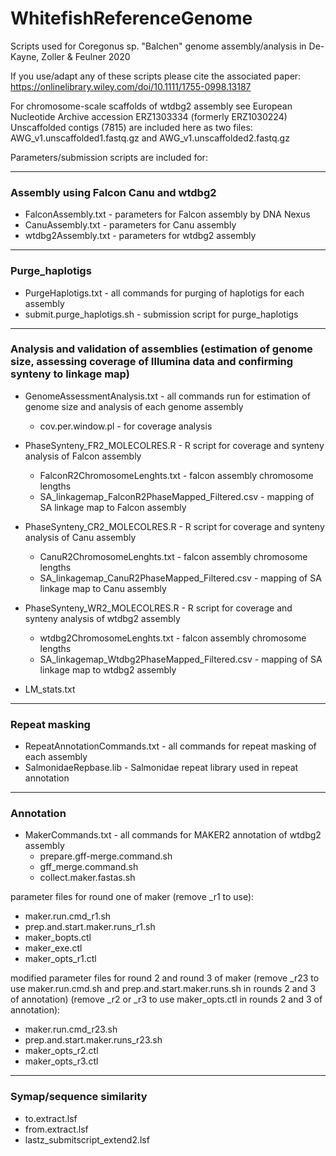 # WhitefishReferenceGenome
Scripts used for Coregonus sp. "Balchen" genome assembly/analysis in De-Kayne, Zoller &amp; Feulner 2020

If you use/adapt any of these scripts please cite the associated paper: https://onlinelibrary.wiley.com/doi/10.1111/1755-0998.13187

For chromosome-scale scaffolds of wtdbg2 assembly see European Nucleotide Archive accession ERZ1303334 (formerly ERZ1030224) 
Unscaffolded contigs (7815) are included here as two files: AWG_v1.unscaffolded1.fastq.gz and AWG_v1.unscaffolded2.fastq.gz

Parameters/submission scripts are included for:

***

### Assembly using Falcon Canu and wtdbg2 
- FalconAssembly.txt - parameters for Falcon assembly by DNA Nexus
- CanuAssembly.txt - parameters for Canu assembly
- wtdbg2Assembly.txt - parameters for wtdbg2 assembly

***

### Purge_haplotigs
- PurgeHaplotigs.txt - all commands for purging of haplotigs for each assembly
- submit.purge_haplotigs.sh - submission script for purge_haplotigs

***

### Analysis and validation of assemblies (estimation of genome size, assessing coverage of Illumina data and confirming synteny to linkage map)
- GenomeAssessmentAnalysis.txt - all commands run for estimation of genome size and analysis of each genome assembly 
  - cov.per.window.pl - for coverage analysis
  
- PhaseSynteny_FR2_MOLECOLRES.R - R script for coverage and synteny analysis of Falcon assembly
  - FalconR2ChromosomeLenghts.txt - falcon assembly chromosome lengths
  - SA_linkagemap_FalconR2PhaseMapped_Filtered.csv - mapping of SA linkage map to Falcon assembly
  
- PhaseSynteny_CR2_MOLECOLRES.R - R script for coverage and synteny analysis of Canu assembly
  - CanuR2ChromosomeLenghts.txt - falcon assembly chromosome lengths
  - SA_linkagemap_CanuR2PhaseMapped_Filtered.csv - mapping of SA linkage map to Canu assembly
  
- PhaseSynteny_WR2_MOLECOLRES.R - R script for coverage and synteny analysis of wtdbg2 assembly
  - wtdbg2ChromosomeLenghts.txt - falcon assembly chromosome lengths
  - SA_linkagemap_Wtdbg2PhaseMapped_Filtered.csv - mapping of SA linkage map to wtdbg2 assembly
  
 - LM_stats.txt

***

### Repeat masking
- RepeatAnnotationCommands.txt - all commands for repeat masking of each assembly
- SalmonidaeRepbase.lib - Salmonidae repeat library used in repeat annotation

***

### Annotation
- MakerCommands.txt - all commands for MAKER2 annotation of wtdbg2 assembly
  - prepare.gff-merge.command.sh
  - gff_merge.command.sh
  - collect.maker.fastas.sh

parameter files for round one of maker (remove \_r1 to use):
- maker.run.cmd_r1.sh
- prep.and.start.maker.runs_r1.sh
- maker_bopts.ctl
- maker_exe.ctl
- maker_opts_r1.ctl

modified parameter files for round 2 and round 3 of maker 
(remove \_r23 to use maker.run.cmd.sh and prep.and.start.maker.runs.sh in rounds 2 and 3 of annotation)
(remove \_r2 or \_r3 to use maker_opts.ctl in rounds 2 and 3 of annotation):
- maker.run.cmd_r23.sh
- prep.and.start.maker.runs_r23.sh
- maker_opts_r2.ctl
- maker_opts_r3.ctl

***

### Symap/sequence similarity
- to.extract.lsf 
- from.extract.lsf 
- lastz_submitscript_extend2.lsf 
